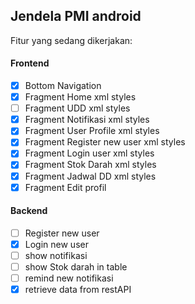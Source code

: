 ## Jendela PMI android

Fitur yang sedang dikerjakan:

#### Frontend
- [x] Bottom Navigation
- [x] Fragment Home xml styles
- [ ] Fragment UDD xml styles
- [x] Fragment Notifikasi xml styles
- [x] Fragment User Profile xml styles
- [x] Fragment Register new user xml styles
- [x] Fragment Login user xml styles
- [x] Fragment Stok Darah xml styles
- [x] Fragment Jadwal DD xml styles
- [x] Fragment Edit profil

#### Backend
- [ ] Register new user
- [x] Login new user
- [ ] show notifikasi
- [ ] show Stok darah in table
- [ ] remind new notifikasi
- [x] retrieve data from restAPI